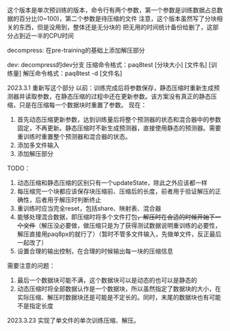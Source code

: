这个版本是单次预训练的版本，命令行有两个参数，第一个参数是训练数据占总数据的百分比(0~100)，第二个参数是待压缩的文件
注意，这个版本虽然写了分块相关的东西，但是没用到，整体还是无分块的
把无用的时间统计备份给删了，这部分占到近一半的CPU时间

decompress:
在pre-training的基础上添加解压部分

dev:
decompress的dev分支
压缩命令格式：paq8test [分块大小] [文件名] [训练量]
解压命令格式：paq8test -d [文件名]

2023.3.1
重新写这个部分
以前：训练完成后将参数保存，静态压缩时重新生成预测器并读取参数，在静态压缩的过程中还在更新参数。该方案没有真正的静态压缩，只是在压缩每一个数据块时重置了参数。
现在：
1. 首先动态压缩更新参数，达到训练量后将整个预测器的状态和混合器中的参数固定，不再更新。静态压缩时不新生成预测器，直接使用静态的预测器。需要重训练时重置整个预测器和混合器的状态。
2. 添加多文件输入
3. 添加解压部分

TODO：
1. 动态压缩和静态压缩的区别只有一个updateState，除此之外应该都一样
2. 每压缩完一个块都应该保存块压缩前、压缩后的长度，前者用于验证解压的正确性，后者用于解压时判断终止
3. 重训练时应当完全reset，包括share、映射表、混合器
4. 能够处理混合数据，即压缩时将多个文件打包~~，解压时在合适的时候开始下一个文件~~（解压没必要做，做压缩只是为了获得测试数据说明重训练的必要性，解压直接用paq8px的就行了）（暂时不管多文件输入，先做单文件，反正最后一起改了）
5. 设置合理的输出控制，在合理的时候输出每一块的压缩信息

需要注意的问题：
1. 最后一个数据块可能不满，这个数据块可以是动态的也可以是静态的
2. 动态压缩时将全部数据认作是一个数据块，所以虽然指定了数据块的大小，在实际压缩、解压时数据块还是可能是不定长的。同时，末尾的数据块也有可能不是指定长度

2023.3.23
实现了单文件的单次训练压缩、解压。